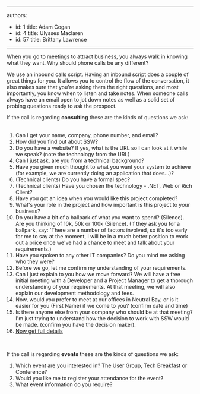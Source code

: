 

---
authors:
  - id: 1
    title: Adam Cogan
  - id: 4
    title: Ulysses Maclaren
  - id: 57
    title: Brittany Lawrence
---




<span class='intro'> <p>When you go to meetings to attract business, you always walk in knowing what they want. Why should phone calls be any different?</p><p>We use an inbound calls script. Having an inbound script does a couple of great things for you. It allows you to control the flow of the conversation, it also makes sure that you're asking them the right questions, and most importantly, you know when to listen and take notes. When someone calls​ always have an email open to jot down notes as well as a solid set of probing questions ready to ask the prospect.​<br></p> </span>

<div><font color="#333333">If the call is regarding&#160;<b>consulting</b>&#160;these are the kinds of questions we ask&#58;&#160;<br><br></font></div><ol><li>Can I get your name, company, phone number, and email?</li><li>How did you find out about SSW?</li><li>Do you have a website? If yes, what is the URL so I can look at it while we speak? (note the technology from the URL)</li><li>Can I just ask, are you from a technical background?</li><li>Have you given much thought to what you want your system to achieve (for example, we are currently doing an application that does...)?</li><li>(Technical clients) Do you have a formal spec?</li><li>(Technical clients) Have you chosen the technology - .NET, Web or Rich Client?</li><li>Have you got an idea when you would like this project completed?</li><li>What's your role in the project and how important is this project to your business?</li><li>Do you have a bit of a ballpark of what you want to spend? (Silence). Are you thinking of 10k, 50k or 100k (Silence). (If they ask you for a ballpark, say&#58; 'There are a number of factors involved, so it's too early for me to say at the moment, I will be in a much better position to work out a price once we've had a chance to meet and talk about your requirements.)</li><li>Have you spoken to any other IT companies? Do you mind me asking who they were?</li><li>Before we go, let me confirm my understanding of your requirements.</li><li>Can I just explain to you how we move forward? We will have a free initial meeting with a Developer and a Project Manager to get a thorough understanding of your requirements. At that meeting, we will also explain our development methodology and fees.</li><li>Now, would you prefer to meet at our offices in Neutral Bay, or is it easier for you (First Name) if we come to you? (confirm date and time)</li><li>Is there anyone else from your company who should be at that meeting? I'm just trying to understand how the decision to work with SSW would be made. (confirm you have the decision maker).</li><li><a href="/_layouts/15/FIXUPREDIRECT.ASPX?WebId=3dfc0e07-e23a-4cbb-aac2-e778b71166a2&amp;TermSetId=07da3ddf-0924-4cd2-a6d4-a4809ae20160&amp;TermId=24d2e60d-a54e-4ac6-876e-b2b8aecfd46e">Now get full details</a><br></li></ol><div><font color="#333333"><br></font></div><p>If the call is regarding <b>events</b> these are the kinds of questions we ask&#58;</p><ol><li>Which event are you interested in? The User Group, Tech Breakfast or Conference?</li><li>Would you like me to register your attendance for the event?</li><li>What event information do you require?<br><br></li></ol>


